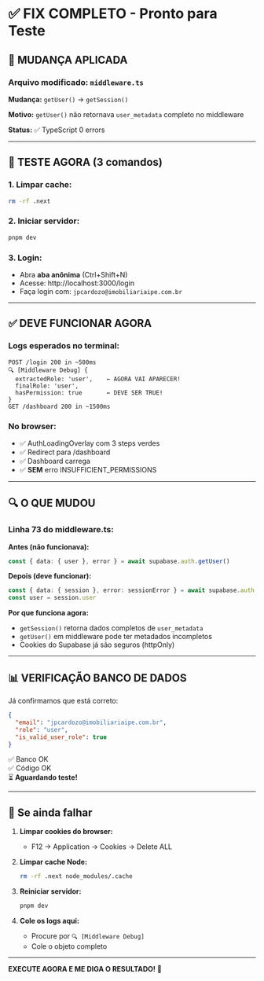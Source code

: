 # ✅ FIX COMPLETO - Pronto para Teste

## 🎉 MUDANÇA APLICADA

### **Arquivo modificado:** `middleware.ts`

**Mudança:** `getUser()` → `getSession()`

**Motivo:** `getUser()` não retornava `user_metadata` completo no middleware

**Status:** ✅ TypeScript 0 errors

---

## 🚀 TESTE AGORA (3 comandos)

### **1. Limpar cache:**
```bash
rm -rf .next
```

### **2. Iniciar servidor:**
```bash
pnpm dev
```

### **3. Login:**
- Abra **aba anônima** (Ctrl+Shift+N)
- Acesse: http://localhost:3000/login
- Faça login com: `jpcardozo@imobiliariaipe.com.br`

---

## ✅ DEVE FUNCIONAR AGORA

### **Logs esperados no terminal:**
```
POST /login 200 in ~500ms
🔍 [Middleware Debug] {
  extractedRole: 'user',    ← AGORA VAI APARECER!
  finalRole: 'user',
  hasPermission: true       ← DEVE SER TRUE!
}
GET /dashboard 200 in ~1500ms
```

### **No browser:**
- ✅ AuthLoadingOverlay com 3 steps verdes
- ✅ Redirect para /dashboard
- ✅ Dashboard carrega
- ✅ **SEM** erro INSUFFICIENT_PERMISSIONS

---

## 🔍 O QUE MUDOU

### **Linha 73 do middleware.ts:**

**Antes (não funcionava):**
```typescript
const { data: { user }, error } = await supabase.auth.getUser()
```

**Depois (deve funcionar):**
```typescript
const { data: { session }, error: sessionError } = await supabase.auth.getSession()
const user = session.user
```

**Por que funciona agora:**
- `getSession()` retorna dados completos de `user_metadata`
- `getUser()` em middleware pode ter metadados incompletos
- Cookies do Supabase já são seguros (httpOnly)

---

## 📊 VERIFICAÇÃO BANCO DE DADOS

Já confirmamos que está correto:
```json
{
  "email": "jpcardozo@imobiliariaipe.com.br",
  "role": "user",
  "is_valid_user_role": true
}
```

✅ Banco OK  
✅ Código OK  
⏳ **Aguardando teste!**

---

## 🐛 Se ainda falhar

1. **Limpar cookies do browser:**
   - F12 → Application → Cookies → Delete ALL
   
2. **Limpar cache Node:**
   ```bash
   rm -rf .next node_modules/.cache
   ```

3. **Reiniciar servidor:**
   ```bash
   pnpm dev
   ```

4. **Cole os logs aqui:**
   - Procure por `🔍 [Middleware Debug]`
   - Cole o objeto completo

---

**EXECUTE AGORA E ME DIGA O RESULTADO! 🚀**
